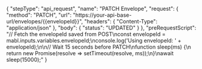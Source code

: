 {
  "stepType": "api_request",
  "name": "PATCH Envelope",
  "request": {
    "method": "PATCH",
    "url": "https://your-api-base-url/envelopes/{{envelopeId}}",
    "headers": {
      "Content-Type": "application/json"
    },
    "body": {
      "status": "UPDATED"
    }
  },
  "preRequestScript": "// Fetch the envelopeId saved from POST\nconst envelopeId = mabl.inputs.variables.envelopeId;\nconsole.log('Using envelopeId: ' + envelopeId);\n\n// Wait 15 seconds before PATCH\nfunction sleep(ms) {\n  return new Promise(resolve => setTimeout(resolve, ms));\n}\nawait sleep(15000);"
}
